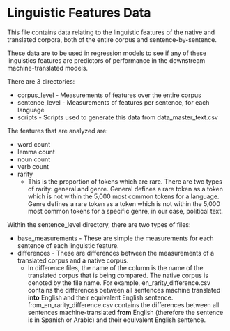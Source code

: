 # Linguistic Features Data

This file contains data relating to the linguistic features of the native and translated corpora, both of the entire corpus and sentence-by-sentence.

These data are to be used in regression models to see if any of these linguistics features are predictors of performance in the downstream machine-translated models.

There are 3 directories:
* corpus_level - Measurements of features over the entire corpus
* sentence_level - Measurements of features per sentence, for each language
* scripts - Scripts used to generate this data from data_master_text.csv

The features that are analyzed are:
* word count
* lemma count
* noun count
* verb count
* rarity
  * This is the proportion of tokens which are rare. There are two types of rarity: general and genre. General defines a rare token as a token which is not within the 5,000 most common tokens for a language. Genre defines a rare token as a token which is not within the 5,000 most common tokens for a specific genre, in our case, political text.

Within the sentence_level directory, there are two types of files:
* base_measurements - These are simple the measurements for each sentence of each linguistic feature.
* differences - These are differences between the measurements of a translated corpus and a native corpus.
  * In difference files, the name of the column is the name of the translated corpus that is being compared. The native corpus is denoted by the file name. For example, en_rarity_difference.csv contains the differences between all sentences machine translated **into** English and their equivalent English sentence. from_en_rarity_difference.csv contains the differences between all sentences machine-translated **from** English (therefore the sentence is in Spanish or Arabic) and their equivalent English sentence.